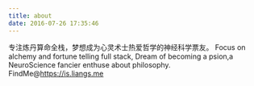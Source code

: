```yaml
---
title: about
date: 2016-07-26 17:35:46
---
```

专注炼丹算命全栈，梦想成为心灵术士热爱哲学的神经科学票友。
Focus on alchemy and fortune telling full stack,
Dream of becoming a psion,a NeuroScience fancier enthuse about philosophy. 
FindMe@https://is.liangs.me